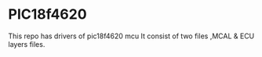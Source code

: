 # PIC18f4620
This repo has drivers of pic18f4620 mcu 
It consist of two files ,MCAL & ECU layers files.
